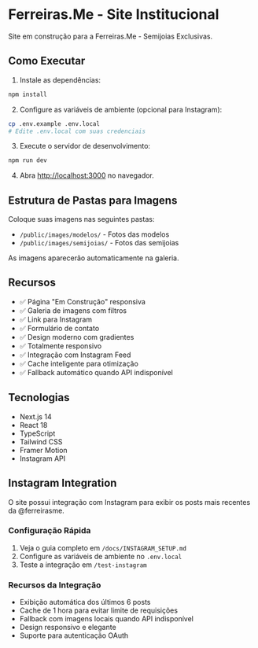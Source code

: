 # Ferreiras.Me - Site Institucional

Site em construção para a Ferreiras.Me - Semijoias Exclusivas.

## Como Executar

1. Instale as dependências:
```bash
npm install
```

2. Configure as variáveis de ambiente (opcional para Instagram):
```bash
cp .env.example .env.local
# Edite .env.local com suas credenciais
```

3. Execute o servidor de desenvolvimento:
```bash
npm run dev
```

4. Abra [http://localhost:3000](http://localhost:3000) no navegador.

## Estrutura de Pastas para Imagens

Coloque suas imagens nas seguintes pastas:
- `/public/images/modelos/` - Fotos das modelos
- `/public/images/semijoias/` - Fotos das semijoias

As imagens aparecerão automaticamente na galeria.

## Recursos

- ✅ Página "Em Construção" responsiva
- ✅ Galeria de imagens com filtros
- ✅ Link para Instagram
- ✅ Formulário de contato
- ✅ Design moderno com gradientes
- ✅ Totalmente responsivo
- ✅ Integração com Instagram Feed
- ✅ Cache inteligente para otimização
- ✅ Fallback automático quando API indisponível

## Tecnologias

- Next.js 14
- React 18
- TypeScript
- Tailwind CSS
- Framer Motion
- Instagram API

## Instagram Integration

O site possui integração com Instagram para exibir os posts mais recentes da @ferreirasme.

### Configuração Rápida

1. Veja o guia completo em `/docs/INSTAGRAM_SETUP.md`
2. Configure as variáveis de ambiente no `.env.local`
3. Teste a integração em `/test-instagram`

### Recursos da Integração

- Exibição automática dos últimos 6 posts
- Cache de 1 hora para evitar limite de requisições
- Fallback com imagens locais quando API indisponível
- Design responsivo e elegante
- Suporte para autenticação OAuth